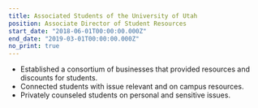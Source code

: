 ```yaml
---
title: Associated Students of the University of Utah
position: Associate Director of Student Resources
start_date: "2018-06-01T00:00:00.000Z"
end_date: "2019-03-01T00:00:00.000Z"
no_print: true
---
```


- Established a consortium of businesses that provided resources and discounts for students.
- Connected students with issue relevant and on campus resources.
- Privately counseled students on personal and sensitive issues.
